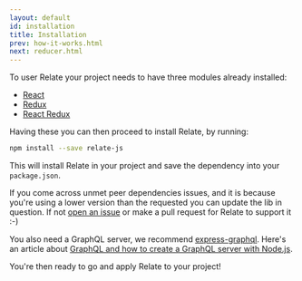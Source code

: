 ```yaml
---
layout: default
id: installation
title: Installation
prev: how-it-works.html
next: reducer.html
---
```


To user Relate your project needs to have three modules already installed:

* [React](https://github.com/facebook/react)
* [Redux](https://github.com/reactjs/redux)
* [React Redux](https://github.com/reactjs/react-redux)

Having these you can then proceed to install Relate, by running:

```bash
npm install --save relate-js
```

This will install Relate in your project and save the dependency into your `package.json`.

If you come across unmet peer dependencies issues, and it is because you're using a lower version than the requested you can update the lib in question. If not [open an issue](https://github.com/relax/relate/issues/new) or make a pull request for Relate to support it :-)

You also need a GraphQL server, we recommend [express-graphql](https://github.com/graphql/express-graphql). Here's an article about [GraphQL and how to create a GraphQL server with Node.js](http://www.sitepoint.com/creating-graphql-server-nodejs-mongodb/).

You're then ready to go and apply Relate to your project!
